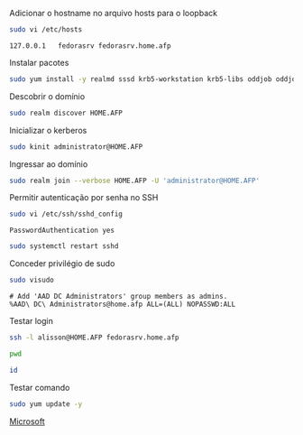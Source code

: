 Adicionar o hostname no arquivo hosts para o loopback
```bash
sudo vi /etc/hosts
```
~~~vim
127.0.0.1   fedorasrv fedorasrv.home.afp  
~~~

Instalar pacotes
```bash
sudo yum install -y realmd sssd krb5-workstation krb5-libs oddjob oddjob-mkhomedir samba-common-tools
```

Descobrir o domínio
```bash
sudo realm discover HOME.AFP
```

Inicializar o kerberos
```bash
sudo kinit administrator@HOME.AFP
```

Ingressar ao domínio
```bash
sudo realm join --verbose HOME.AFP -U 'administrator@HOME.AFP'
```

Permitir autenticação por senha no SSH
```bash
sudo vi /etc/ssh/sshd_config
```
~~~vim
PasswordAuthentication yes  
~~~
```bash
sudo systemctl restart sshd
```

Conceder privilégio de sudo
```bash
sudo visudo
```
~~~vim
# Add 'AAD DC Administrators' group members as admins.
%AAD\ DC\ Administrators@home.afp ALL=(ALL) NOPASSWD:ALL
~~~

Testar login
```bash
ssh -l alisson@HOME.AFP fedorasrv.home.afp

pwd

id
```

Testar comando
```bash
sudo yum update -y
```

[Microsoft](https://learn.microsoft.com/pt-br/entra/identity/domain-services/join-rhel-linux-vm?tabs=rhel7)